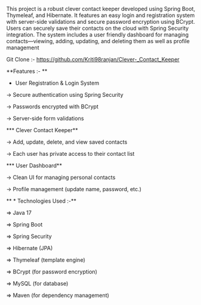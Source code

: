 This project is a robust clever contact keeper developed using Spring Boot, Thymeleaf, 
and Hibernate. It features an easy login and registration system with server-side 
validations and secure password encryption using BCrypt. Users can securely save their 
contacts on the cloud with Spring Security integration. The system includes a user
friendly dashboard for managing contacts—viewing, adding, updating, and deleting them 
as well as profile management

Git Clone :- https://github.com/Kriti98ranjan/Clever-_Contact_Keeper

**Features :- **

* User Registration & Login System

-> Secure authentication using Spring Security

-> Passwords encrypted with BCrypt

-> Server-side form validations

*** Clever Contact Keeper**

-> Add, update, delete, and view saved contacts

-> Each user has private access to their contact list

*** User Dashboard**

-> Clean UI for managing personal contacts

-> Profile management (update name, password, etc.)

** * Technologies Used :-**

=> Java 17

=> Spring Boot

=> Spring Security

=> Hibernate (JPA)

=> Thymeleaf (template engine)

=> BCrypt (for password encryption)

=> MySQL (for database)

=> Maven (for dependency management)
